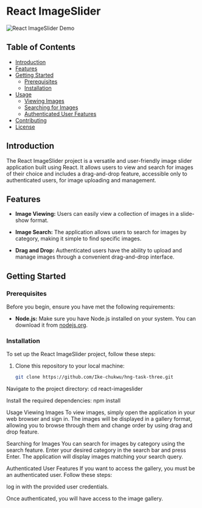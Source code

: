 # React ImageSlider

![React ImageSlider Demo](demo.gif)

## Table of Contents
- [Introduction](#introduction)
- [Features](#features)
- [Getting Started](#getting-started)
  - [Prerequisites](#prerequisites)
  - [Installation](#installation)
- [Usage](#usage)
  - [Viewing Images](#viewing-images)
  - [Searching for Images](#searching-for-images)
  - [Authenticated User Features](#authenticated-user-features)
- [Contributing](#contributing)
- [License](#license)

## Introduction

The React ImageSlider project is a versatile and user-friendly image slider application built using React. It allows users to view and search for images of their choice and includes a drag-and-drop feature, accessible only to authenticated users, for image uploading and management.

## Features

- **Image Viewing:** Users can easily view a collection of images in a slide-show format.

- **Image Search:** The application allows users to search for images by category, making it simple to find specific images.

- **Drag and Drop:** Authenticated users have the ability to upload and manage images through a convenient drag-and-drop interface.

## Getting Started

### Prerequisites

Before you begin, ensure you have met the following requirements:

- **Node.js:** Make sure you have Node.js installed on your system. You can download it from [nodejs.org](https://nodejs.org/).

### Installation

To set up the React ImageSlider project, follow these steps:

1. Clone this repository to your local machine:

   ```bash
   git clone https://github.com/Ike-chukwu/hng-task-three.git

Navigate to the project directory:
cd react-imageslider


Install the required dependencies:
npm install


Usage
Viewing Images
To view images, simply open the application in your web browser and sign in. The images will be displayed in a gallery format, allowing you to browse through them and change order by using drag and drop feature.

Searching for Images
You can search for images by category using the search feature. Enter your desired category in the search bar and press Enter. The application will display images matching your search query.

Authenticated User Features
If you want to access the gallery, you must be an authenticated user. Follow these steps:

log in with the provided user credentials.

Once authenticated, you will have access to the image gallery.
